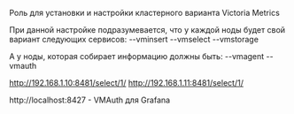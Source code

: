 Роль для установки и настройки кластерного варианта Victoria Metrics

При данной настройке подразумевается, что у каждой ноды будет свой вариант следующих сервисов:
--vminsert
--vmselect
--vmstorage

А у ноды, которая собирает информацию должны быть:
--vmagent
--vmauth


http://192.168.1.10:8481/select/1/
http://192.168.1.11:8481/select/1/

http://localhost:8427 - VMAuth для Grafana